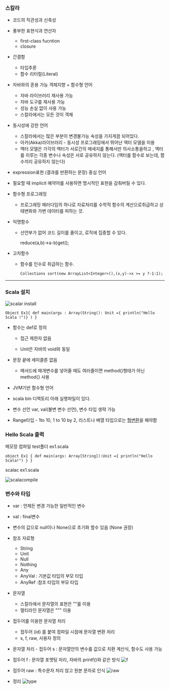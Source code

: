 ### 스칼라

- 코드의 직관성과 신축성
- 풍부한 표현식과 연산자
  - first-class fucntion
  - closure
- 간결함
  - 타입추론
  - 함수 리터럴(Literal)
- 자바와의 혼용 가능 객체지향 + 함수형 언어
  - 자바 라이브러리 재사용 가능
  - 자바 도구를 재사용 가능
  - 성능 손실 없이 사용 가능
  - 스칼라에서는 모든 것이 객체

- 동시성에 강한 언어

  - 스칼라에서는 많은 부분이 변경불가능 속성을 가지게끔 되어있다.
  - 아카(Akka)라이브러리  - 동시성 프로그래밍에서 뛰어난 액터 모델을 이용
  - 액터 모델은 가각의 액터가 서로간의 메세지를 통해서만 의사소통을하고 , 액터를 이루는 각종 변수나 속성은 서로 공유하지 않는다. (액터를 함수로 보는데, 함수끼리 공유하지 않는다)

- expression표현 (결과를 반환하는 문장) 중심 언어

- 필요할 때 implicit 예약어를 사용하면 명시적인 표현을 감춰버릴 수 있다.

- 함수형 프로그래밍

  - 프로그래밍 패러다임의 하나로 자료처리를 수학적 함수의 계산으로취급하고 상태변화와 가변 데이터를 피하는 것.

- 익명함수

  - 선언부가 없어 코드 길이를 줄이고, 로직에 집중할 수 있다.

    reduce(a,b)->a-b)get();

- 고차함수

  - 함수를 인수로 취급하는 함수. 

    `Collections sort(new ArrayList<Integer>(),(x,y)->x >= y ?-1:1);`

---

### Scala 설치

![scalar install](https://user-images.githubusercontent.com/50945713/63658173-90a8dc80-c7e3-11e9-8cbf-4f6d804a1327.png)



`Object Ex1{
def main(args : Array(String(): Unit ={
println("Hello Scala !")}
)
}`

- 함수는 def로 정의

  - 접근 제한자 없음

  - Unit은 자바의 void와 동일

- 문장 끝에 세미콜론 없음

  - 메서드에 매개변수를 넣어줄 때도 여러줄이면 method()형태가 아닌 method{} 사용

- JVM기반 함수형 언어
- scala bin 디렉토리 아래 실행파일이 있다.
- 변수 선언 var, val(불변 변수 선언), 변수 타입 생략 가능
- Range타입 - 1to 10, 1 to 10 by 2, 리스트나 배열 타입으로는 <u>형변환</u>을 해야함



### Hello Scala 출력

메모장 컴파일 test폴더 ex1.scala

`object Ex1 {
def main(args: Array[String]):Unit ={
println("Hello Scala!")
}
}`

scalac ex1.scala

![scalacompile](https://user-images.githubusercontent.com/50945713/63658991-bcc75c00-c7e9-11e9-9c2e-9fc6a63c8a22.png)

### 변수와 타입

- var : 언제든 변경 가능한 일반적인 변수
- val : final변수
- 변수의 값으로 null이나 None으로 초기화 할수 있음 (None 권장)



- 참조 자료형

  - String
  - Unit
  - Null
  - Nothing
  - Any
  - AnyVal
    : 기본값 타입의 부모 타입
  - AnyRef 
    :참조 타입의 부모 타입

- 문자열

  - 스칼라에서 문자열의 표현은 ""를 이용
  - 멀티라인 문자열은 """ 이용

- 접두어를 이용한 문자열 처리

  - 접두어 (id) 를 붙여 컴파일 시점에 문자열 변환 처리
  - s, f, raw,  사용자 정의

- 문자열 처리 - 접두어 s
  : 문자열안의 변수를 값으로 치환 계산식, 함수도 사용 가능

- 접두어 f
  : 문자열 포맷팅 처리, 자바의 printf()와 같은 방식
  ![f](https://user-images.githubusercontent.com/50945713/63659303-ac17e580-c7eb-11e9-885f-e787bb8b8a52.png)

  

- 접두어 raw
  : 특수문자 처리 않고 원본 문자로 인식
  ![raw](https://user-images.githubusercontent.com/50945713/63659370-04e77e00-c7ec-11e9-91e7-c83b7562e305.png)



- 정리
  ![type](https://user-images.githubusercontent.com/50945713/63659530-d9b15e80-c7ec-11e9-90a4-8d042d80377b.png)

